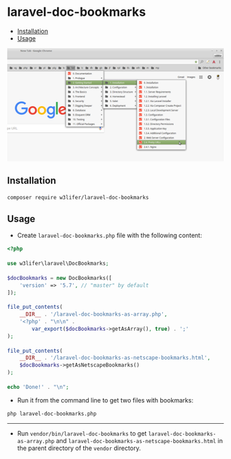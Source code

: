 # laravel-doc-bookmarks

- [Installation](#installation)
- [Usage](#usage)

![Example](screenshot.png)

## Installation

``` sh
composer require w3lifer/laravel-doc-bookmarks
```

## Usage

- Create `laravel-doc-bookmarks.php` file with the following content:

``` php
<?php

use w3lifer\laravel\DocBookmarks;

$docBookmarks = new DocBookmarks([
    'version' => '5.7', // "master" by default
]);

file_put_contents(
    __DIR__ . '/laravel-doc-bookmarks-as-array.php',
    '<?php' . "\n\n" .
        var_export($docBookmarks->getAsArray(), true) . ';'
);

file_put_contents(
    __DIR__ . '/laravel-doc-bookmarks-as-netscape-bookmarks.html',
    $docBookmarks->getAsNetscapeBookmarks()
);

echo 'Done!' . "\n";
```

- Run it from the command line to get two files with bookmarks:

``` sh
php laravel-doc-bookmarks.php
```

---

- Run `vendor/bin/laravel-doc-bookmarks` to get `laravel-doc-bookmarks-as-array.php` and `laravel-doc-bookmarks-as-netscape-bookmarks.html` in the parent directory of the `vendor` directory.
